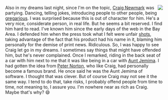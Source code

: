 <img src="http://scripting.com/images/2019/10/30/craigNewmark.png" border="0" align="right">Also in my dreams last night, since I'm on the topic, <a href="https://en.wikipedia.org/wiki/Craig_Newmark">Craig Newmark</a> was partying. Dancing, telling jokes, introducing people to other people, being <a href="http://thesaurus.land/?word=gregarious">gregarious</a>. I was surprised because this is out of character for him. He's a very nice, considerate person, in real life. But he seems a bit reserved. I find him hard to read. I've known him since the early days of the web in the Bay Area. I defended him when the press took what I felt were unfair <a href="https://duckduckgo.com/?q=%22craigslist+killer%22&t=h_&ia=web">shots</a>, taking advantage of the fact that his product had his name in it, blaming him personally for the demise of print news. Ridiculous. So, I was happy to see Craig let go in my dreams. I sometimes say things that might have offended him, but he's never complained. Once I remarked, riding in the back seat of a car with him next to me that it was like being in a car with <a href="https://en.wikipedia.org/wiki/Aunt_Jemima">Aunt Jemima</a>. I had gotten the idea from <a href="https://en.wikipedia.org/wiki/Peter_Norton">Peter Norton</a>, who like Craig, had personally become a famous brand. He once said he was the Aunt Jemima of software. I thought that was clever. But of course Craig may not see it the same way. I tend to do that, take risks, I probably offend people from time to time, not meaning to, I assure you. I'm nowhere near as rich as Craig. Maybe that's why? :smile:
